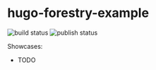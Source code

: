 # hugo-forestry-example

![build status](https://github.com/mt-inside/hugo-forestry-example/workflows/Build/badge.svg)
![publish status](https://github.com/mt-inside/hugo-forestry-example/workflows/Publish/badge.svg)

Showcases:

* TODO
